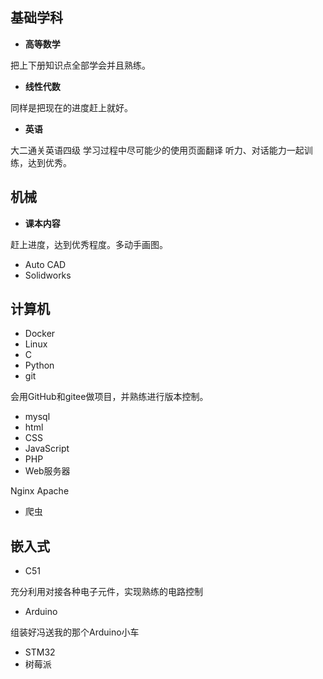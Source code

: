 ## 基础学科
- **高等数学**

把上下册知识点全部学会并且熟练。

- **线性代数**

同样是把现在的进度赶上就好。

- **英语**

大二通关英语四级
学习过程中尽可能少的使用页面翻译
听力、对话能力一起训练，达到优秀。

## 机械

- **课本内容**

赶上进度，达到优秀程度。多动手画图。

- Auto CAD 
- Solidworks

## 计算机

- Docker
- Linux 
- C
- Python
- git

会用GitHub和gitee做项目，并熟练进行版本控制。

- mysql
- html
- CSS
- JavaScript
- PHP
- Web服务器

Nginx
Apache

- 爬虫

## 嵌入式

- C51

充分利用对接各种电子元件，实现熟练的电路控制

- Arduino

组装好冯送我的那个Arduino小车

- STM32
- 树莓派
